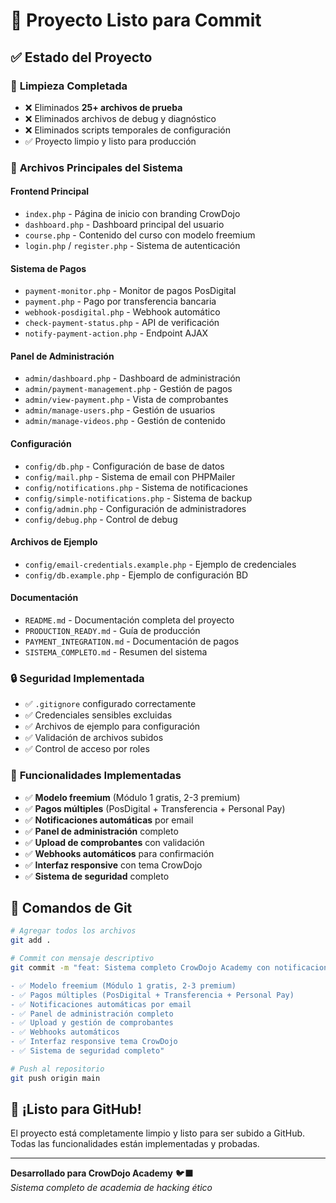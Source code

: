 # 🎉 Proyecto Listo para Commit

## ✅ Estado del Proyecto

### 🧹 **Limpieza Completada**
- ❌ Eliminados **25+ archivos de prueba**
- ❌ Eliminados archivos de debug y diagnóstico
- ❌ Eliminados scripts temporales de configuración
- ✅ Proyecto limpio y listo para producción

### 📁 **Archivos Principales del Sistema**

#### **Frontend Principal**
- `index.php` - Página de inicio con branding CrowDojo
- `dashboard.php` - Dashboard principal del usuario
- `course.php` - Contenido del curso con modelo freemium
- `login.php` / `register.php` - Sistema de autenticación

#### **Sistema de Pagos**
- `payment-monitor.php` - Monitor de pagos PosDigital
- `payment.php` - Pago por transferencia bancaria
- `webhook-posdigital.php` - Webhook automático
- `check-payment-status.php` - API de verificación
- `notify-payment-action.php` - Endpoint AJAX

#### **Panel de Administración**
- `admin/dashboard.php` - Dashboard de administración
- `admin/payment-management.php` - Gestión de pagos
- `admin/view-payment.php` - Vista de comprobantes
- `admin/manage-users.php` - Gestión de usuarios
- `admin/manage-videos.php` - Gestión de contenido

#### **Configuración**
- `config/db.php` - Configuración de base de datos
- `config/mail.php` - Sistema de email con PHPMailer
- `config/notifications.php` - Sistema de notificaciones
- `config/simple-notifications.php` - Sistema de backup
- `config/admin.php` - Configuración de administradores
- `config/debug.php` - Control de debug

#### **Archivos de Ejemplo**
- `config/email-credentials.example.php` - Ejemplo de credenciales
- `config/db.example.php` - Ejemplo de configuración BD

#### **Documentación**
- `README.md` - Documentación completa del proyecto
- `PRODUCTION_READY.md` - Guía de producción
- `PAYMENT_INTEGRATION.md` - Documentación de pagos
- `SISTEMA_COMPLETO.md` - Resumen del sistema

### 🔒 **Seguridad Implementada**
- ✅ `.gitignore` configurado correctamente
- ✅ Credenciales sensibles excluidas
- ✅ Archivos de ejemplo para configuración
- ✅ Validación de archivos subidos
- ✅ Control de acceso por roles

### 🎯 **Funcionalidades Implementadas**
- ✅ **Modelo freemium** (Módulo 1 gratis, 2-3 premium)
- ✅ **Pagos múltiples** (PosDigital + Transferencia + Personal Pay)
- ✅ **Notificaciones automáticas** por email
- ✅ **Panel de administración** completo
- ✅ **Upload de comprobantes** con validación
- ✅ **Webhooks automáticos** para confirmación
- ✅ **Interfaz responsive** con tema CrowDojo
- ✅ **Sistema de seguridad** completo

## 📝 Comandos de Git

```bash
# Agregar todos los archivos
git add .

# Commit con mensaje descriptivo
git commit -m "feat: Sistema completo CrowDojo Academy con notificaciones por email

- ✅ Modelo freemium (Módulo 1 gratis, 2-3 premium)
- ✅ Pagos múltiples (PosDigital + Transferencia + Personal Pay)  
- ✅ Notificaciones automáticas por email
- ✅ Panel de administración completo
- ✅ Upload y gestión de comprobantes
- ✅ Webhooks automáticos
- ✅ Interfaz responsive tema CrowDojo
- ✅ Sistema de seguridad completo"

# Push al repositorio
git push origin main
```

## 🚀 ¡Listo para GitHub!

El proyecto está completamente limpio y listo para ser subido a GitHub. Todas las funcionalidades están implementadas y probadas.

---

**Desarrollado para CrowDojo Academy** 🐦‍⬛  
*Sistema completo de academia de hacking ético*